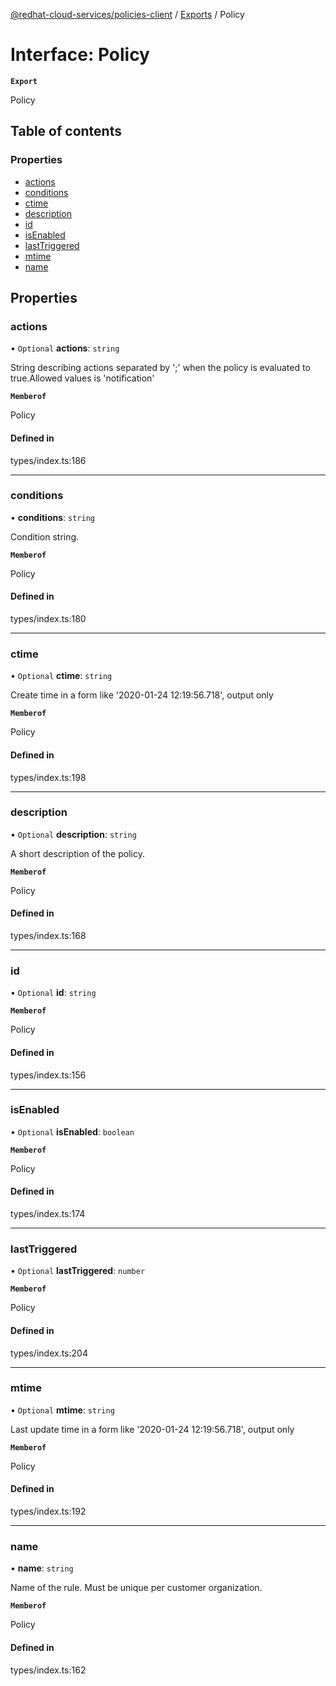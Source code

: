 [@redhat-cloud-services/policies-client](../README.md) / [Exports](../modules.md) / Policy

# Interface: Policy

**`Export`**

Policy

## Table of contents

### Properties

- [actions](Policy.md#actions)
- [conditions](Policy.md#conditions)
- [ctime](Policy.md#ctime)
- [description](Policy.md#description)
- [id](Policy.md#id)
- [isEnabled](Policy.md#isenabled)
- [lastTriggered](Policy.md#lasttriggered)
- [mtime](Policy.md#mtime)
- [name](Policy.md#name)

## Properties

### actions

• `Optional` **actions**: `string`

String describing actions separated by \';\' when the policy is evaluated to true.Allowed values is \'notification\'

**`Memberof`**

Policy

#### Defined in

types/index.ts:186

___

### conditions

• **conditions**: `string`

Condition string.

**`Memberof`**

Policy

#### Defined in

types/index.ts:180

___

### ctime

• `Optional` **ctime**: `string`

Create time in a form like \'2020-01-24 12:19:56.718\', output only

**`Memberof`**

Policy

#### Defined in

types/index.ts:198

___

### description

• `Optional` **description**: `string`

A short description of the policy.

**`Memberof`**

Policy

#### Defined in

types/index.ts:168

___

### id

• `Optional` **id**: `string`

**`Memberof`**

Policy

#### Defined in

types/index.ts:156

___

### isEnabled

• `Optional` **isEnabled**: `boolean`

**`Memberof`**

Policy

#### Defined in

types/index.ts:174

___

### lastTriggered

• `Optional` **lastTriggered**: `number`

**`Memberof`**

Policy

#### Defined in

types/index.ts:204

___

### mtime

• `Optional` **mtime**: `string`

Last update time in a form like \'2020-01-24 12:19:56.718\', output only

**`Memberof`**

Policy

#### Defined in

types/index.ts:192

___

### name

• **name**: `string`

Name of the rule. Must be unique per customer organization.

**`Memberof`**

Policy

#### Defined in

types/index.ts:162
